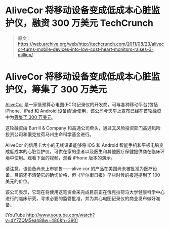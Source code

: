# AliveCor 将移动设备变成低成本心脏监护仪，融资 300 万美元 TechCrunch

> 原文：<https://web.archive.org/web/http://techcrunch.com/2011/08/23/alivecor-turns-mobile-devices-into-low-cost-heart-monitors-raises-3-million/>

# AliveCor 将移动设备变成低成本心脏监护仪，筹集了 300 万美元

[AliveCor](https://web.archive.org/web/20230203115317/http://www.alivecor.com/) 是一家低预算心电图(ECG)记录仪的开发商，可与各种移动平台(包括 iPhone、iPad 和 Android 设备)配合使用，该公司[今天早上宣布](https://web.archive.org/web/20230203115317/http://www.marketwire.com/press-release/alivecor-raises-3-million-series-a-equity-round-1552378.htm)已经在首轮融资中为[筹集了 300 万美元](https://web.archive.org/web/20230203115317/http://www.crunchbase.com/company/alivecor)。

这轮融资由 Burrill & Company 和高通公司牵头，通过其风险投资部门高通风险投资公司和俄克拉荷马州生命科学基金进行。

AliveCor 的信用卡大小的无线设备能够将 iOS 和 Android 智能手机和平板电脑变成低成本的心脏监护仪，可供在家的患者以及医生和其他医疗保健提供商在临床环境中使用。观看下面的视频，观看 iPhone 版本的演示。

请注意，该设备尚未上市销售——alive cor 的产品在美国尚未被批准为医疗设备。目前还不清楚它的确切价格，但《华尔街日报》早些时候的报道提到了 100 美元的价位。

该公司表示，它现在将使用这笔资金来完成目前正在俄克拉荷马大学健康科学中心进行的临床研究，寻求必要的监管批准，并为其心电图记录仪的商业发布做好准备。

[YouTube http://www.youtube.com/watch?v=dY7ZQM5eah8&w=480&h=390]